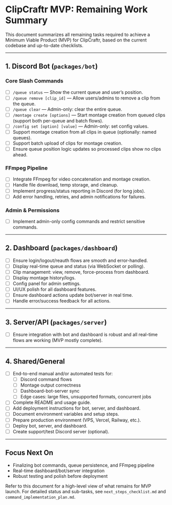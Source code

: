 # ClipCraftr MVP: Remaining Work Summary

This document summarizes all remaining tasks required to achieve a Minimum Viable Product (MVP) for ClipCraftr, based on the current codebase and up-to-date checklists.

---

## 1. Discord Bot (`packages/bot`)

### Core Slash Commands

- [ ] `/queue status` — Show the current queue and user’s position.
- [ ] `/queue remove [clip_id]` — Allow users/admins to remove a clip from the queue.
- [ ] `/queue clear` — Admin-only: clear the entire queue.
- [ ] `/montage create [options]` — Start montage creation from queued clips (support both per-queue and batch flows).
- [ ] `/config set [option] [value]` — Admin-only: set config values.
- [ ] Support montage creation from all clips in queue (optionally: named queues).
- [ ] Support batch upload of clips for montage creation.
- [ ] Ensure queue position logic updates so processed clips show no clips ahead.

### FFmpeg Pipeline

- [ ] Integrate FFmpeg for video concatenation and montage creation.
- [ ] Handle file download, temp storage, and cleanup.
- [ ] Implement progress/status reporting in Discord (for long jobs).
- [ ] Add error handling, retries, and admin notifications for failures.

### Admin & Permissions

- [ ] Implement admin-only config commands and restrict sensitive commands.

---

## 2. Dashboard (`packages/dashboard`)

- [ ] Ensure login/logout/reauth flows are smooth and error-handled.
- [ ] Display real-time queue and status (via WebSocket or polling).
- [ ] Clip management: view, remove, force-process from dashboard.
- [ ] Display montage history/logs.
- [ ] Config panel for admin settings.
- [ ] UI/UX polish for all dashboard features.
- [ ] Ensure dashboard actions update bot/server in real time.
- [ ] Handle error/success feedback for all actions.

---

## 3. Server/API (`packages/server`)

- [ ] Ensure integration with bot and dashboard is robust and all real-time flows are working (MVP mostly complete).

---

## 4. Shared/General

- [ ] End-to-end manual and/or automated tests for:
  - [ ] Discord command flows
  - [ ] Montage output correctness
  - [ ] Dashboard-bot-server sync
  - [ ] Edge cases: large files, unsupported formats, concurrent jobs
- [ ] Complete README and usage guide.
- [ ] Add deployment instructions for bot, server, and dashboard.
- [ ] Document environment variables and setup steps.
- [ ] Prepare production environment (VPS, Vercel, Railway, etc.).
- [ ] Deploy bot, server, and dashboard.
- [ ] Create support/test Discord server (optional).

---

## Focus Next On

- Finalizing bot commands, queue persistence, and FFmpeg pipeline
- Real-time dashboard/bot/server integration
- Robust testing and polish before deployment

Refer to this document for a high-level view of what remains for MVP launch. For detailed status and sub-tasks, see `next_steps_checklist.md` and `command_implementation_plan.md`.
